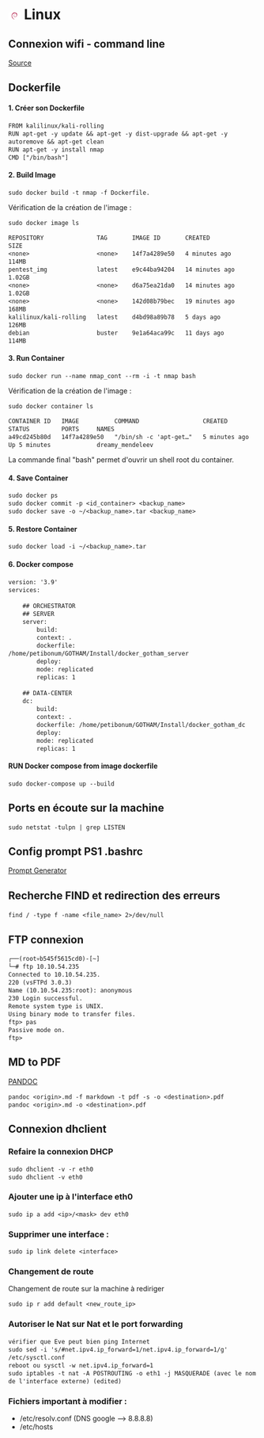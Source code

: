 # ![](img/debian_25.png) Linux

## Connexion wifi - command line

[Source](https://linuxhint.com/3-ways-to-connect-to-wifi-from-the-command-line-on-debian/)
## Dockerfile

#### 1. Créer son Dockerfile

```bash=
FROM kalilinux/kali-rolling
RUN apt-get -y update && apt-get -y dist-upgrade && apt-get -y autoremove && apt-get clean
RUN apt-get -y install nmap
CMD ["/bin/bash"]
```
#### 2. Build Image

```bash=
sudo docker build -t nmap -f Dockerfile.
```

Vérification de la création de l'image : 
```bash=
sudo docker image ls
```

    REPOSITORY               TAG       IMAGE ID       CREATED          SIZE
    <none>                   <none>    14f7a4289e50   4 minutes ago    114MB
    pentest_img              latest    e9c44ba94204   14 minutes ago   1.02GB
    <none>                   <none>    d6a75ea21da0   14 minutes ago   1.02GB
    <none>                   <none>    142d08b79bec   19 minutes ago   168MB
    kalilinux/kali-rolling   latest    d4bd98a89b78   5 days ago       126MB
    debian                   buster    9e1a64aca99c   11 days ago      114MB
#### 3. Run Container

```bash=
sudo docker run --name nmap_cont --rm -i -t nmap bash
```

Vérification de la création de l'image : 
```bash=
sudo docker container ls
```
```bash=
CONTAINER ID   IMAGE          COMMAND                  CREATED         STATUS         PORTS     NAMES
a49cd245b80d   14f7a4289e50   "/bin/sh -c 'apt-get…"   5 minutes ago   Up 5 minutes             dreamy_mendeleev
```

La commande final "bash" permet d'ouvrir un shell root du container.

#### 4. Save Container 

```bash=
sudo docker ps
sudo docker commit -p <id_container> <backup_name>
sudo docker save -o ~/<backup_name>.tar <backup_name>
```

#### 5. Restore Container

```bash=
sudo docker load -i ~/<backup_name>.tar
```

#### 6. Docker compose

```bash=
version: '3.9'
services:

    ## ORCHESTRATOR
    ## SERVER
    server:
        build:
        context: .
        dockerfile: /home/petibonum/GOTHAM/Install/docker_gotham_server
        deploy:
        mode: replicated
        replicas: 1

    ## DATA-CENTER
    dc:
        build:
        context: .
        dockerfile: /home/petibonum/GOTHAM/Install/docker_gotham_dc
        deploy:
        mode: replicated
        replicas: 1
```
#### RUN Docker compose from image dockerfile

```bash=
sudo docker-compose up --build
```

## Ports en écoute sur la machine

```bash=
sudo netstat -tulpn | grep LISTEN
```


## Config prompt PS1 .bashrc

[Prompt Generator](https://scriptim.github.io/bash-prompt-generator/)

## Recherche FIND et redirection des erreurs

```find / -type f -name <file_name> 2>/dev/null```
## FTP connexion

```bash=
┌──(root💀b545f5615cd0)-[~]
└─# ftp 10.10.54.235
Connected to 10.10.54.235.
220 (vsFTPd 3.0.3)
Name (10.10.54.235:root): anonymous
230 Login successful.
Remote system type is UNIX.
Using binary mode to transfer files.
ftp> pas
Passive mode on.
ftp>
```
## MD to PDF

[PANDOC](https://pandoc.org/getting-started.html)

```bash=
pandoc <origin>.md -f markdown -t pdf -s -o <destination>.pdf
pandoc <origin>.md -o <destination>.pdf
```

## Connexion dhclient

### Refaire la connexion DHCP

```bash=
sudo dhclient -v -r eth0
sudo dhclient -v eth0
```
### Ajouter une ip à l'interface eth0

```bash=
sudo ip a add <ip>/<mask> dev eth0
```
### Supprimer une interface :

```bash=
sudo ip link delete <interface>
```
### Changement de route
Changement de route sur la machine à rediriger
```bash=
sudo ip r add default <new_route_ip>
```
### Autoriser le Nat sur Nat et le port forwarding

```bash=
vérifier que Eve peut bien ping Internet
sudo sed -i 's/#net.ipv4.ip_forward=1/net.ipv4.ip_forward=1/g' /etc/sysctl.conf
reboot ou sysctl -w net.ipv4.ip_forward=1
sudo iptables -t nat -A POSTROUTING -o eth1 -j MASQUERADE (avec le nom de l'interface externe) (edited)
```
### Fichiers important à modifier :
* /etc/resolv.conf (DNS google --> 8.8.8.8)
* /etc/hosts 